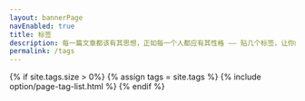 ```yaml
---
layout: bannerPage
navEnabled: true
title: 标签
description: 每一篇文章都该有其思想，正如每一个人都应有其性格 —— 贴几个标签，让你的文章旗帜鲜明！
permalink: /tags
---
```


{% if site.tags.size > 0%}
    {% assign tags = site.tags %}
    {% include option/page-tag-list.html %}
{% endif %}